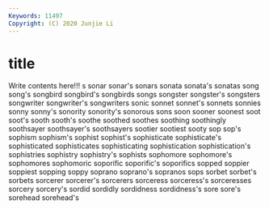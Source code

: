 ```yaml
---
Keywords: 11497
Copyright: (C) 2020 Junjie Li
---
```


# title

Write contents here!!!
s 
sonar 
sonar's 
sonars 
sonata 
sonata's 
sonatas 
song 
song's 
songbird
songbird's 
songbirds 
songs 
songster 
songster's 
songsters 
songwriter 
songwriter's 
songwriters 
sonic
sonnet 
sonnet's 
sonnets 
sonnies 
sonny 
sonny's 
sonority 
sonority's 
sonorous 
sons
soon 
sooner 
soonest 
soot 
soot's 
sooth 
sooth's 
soothe 
soothed 
soothes
soothing 
soothingly 
soothsayer 
soothsayer's 
soothsayers 
sootier 
sootiest 
sooty 
sop 
sop's
sophism 
sophism's 
sophist 
sophist's 
sophisticate 
sophisticate's 
sophisticated 
sophisticates 
sophisticating 
sophistication
sophistication's 
sophistries 
sophistry 
sophistry's 
sophists 
sophomore 
sophomore's 
sophomores 
sophomoric 
soporific
soporific's 
soporifics 
sopped 
soppier 
soppiest 
sopping 
soppy 
soprano 
soprano's 
sopranos
sops 
sorbet 
sorbet's 
sorbets 
sorcerer 
sorcerer's 
sorcerers 
sorceress 
sorceress's 
sorceresses
sorcery 
sorcery's 
sordid 
sordidly 
sordidness 
sordidness's 
sore 
sore's 
sorehead 
sorehead's
